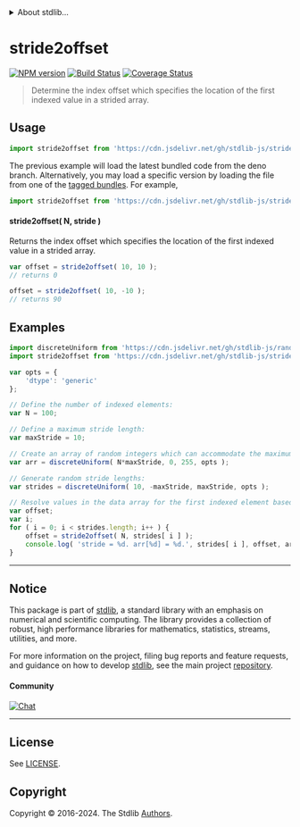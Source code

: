 <!--

@license Apache-2.0

Copyright (c) 2024 The Stdlib Authors.

Licensed under the Apache License, Version 2.0 (the "License");
you may not use this file except in compliance with the License.
You may obtain a copy of the License at

   http://www.apache.org/licenses/LICENSE-2.0

Unless required by applicable law or agreed to in writing, software
distributed under the License is distributed on an "AS IS" BASIS,
WITHOUT WARRANTIES OR CONDITIONS OF ANY KIND, either express or implied.
See the License for the specific language governing permissions and
limitations under the License.

-->


<details>
  <summary>
    About stdlib...
  </summary>
  <p>We believe in a future in which the web is a preferred environment for numerical computation. To help realize this future, we've built stdlib. stdlib is a standard library, with an emphasis on numerical and scientific computation, written in JavaScript (and C) for execution in browsers and in Node.js.</p>
  <p>The library is fully decomposable, being architected in such a way that you can swap out and mix and match APIs and functionality to cater to your exact preferences and use cases.</p>
  <p>When you use stdlib, you can be absolutely certain that you are using the most thorough, rigorous, well-written, studied, documented, tested, measured, and high-quality code out there.</p>
  <p>To join us in bringing numerical computing to the web, get started by checking us out on <a href="https://github.com/stdlib-js/stdlib">GitHub</a>, and please consider <a href="https://opencollective.com/stdlib">financially supporting stdlib</a>. We greatly appreciate your continued support!</p>
</details>

# stride2offset

[![NPM version][npm-image]][npm-url] [![Build Status][test-image]][test-url] [![Coverage Status][coverage-image]][coverage-url] <!-- [![dependencies][dependencies-image]][dependencies-url] -->

> Determine the index offset which specifies the location of the first indexed value in a strided array.

<!-- Section to include introductory text. Make sure to keep an empty line after the intro `section` element and another before the `/section` close. -->

<section class="intro">

</section>

<!-- /.intro -->

<!-- Package usage documentation. -->



<section class="usage">

## Usage

```javascript
import stride2offset from 'https://cdn.jsdelivr.net/gh/stdlib-js/strided-base-stride2offset@deno/mod.js';
```
The previous example will load the latest bundled code from the deno branch. Alternatively, you may load a specific version by loading the file from one of the [tagged bundles](https://github.com/stdlib-js/strided-base-stride2offset/tags). For example,

```javascript
import stride2offset from 'https://cdn.jsdelivr.net/gh/stdlib-js/strided-base-stride2offset@v0.1.0-deno/mod.js';
```

#### stride2offset( N, stride )

Returns the index offset which specifies the location of the first indexed value in a strided array.

```javascript
var offset = stride2offset( 10, 10 );
// returns 0

offset = stride2offset( 10, -10 );
// returns 90
```

</section>

<!-- /.usage -->

<!-- Package usage notes. Make sure to keep an empty line after the `section` element and another before the `/section` close. -->

<section class="notes">

</section>

<!-- /.notes -->

<!-- Package usage examples. -->

<section class="examples">

## Examples

<!-- eslint no-undef: "error" -->

```javascript
import discreteUniform from 'https://cdn.jsdelivr.net/gh/stdlib-js/random-array-discrete-uniform@deno/mod.js';
import stride2offset from 'https://cdn.jsdelivr.net/gh/stdlib-js/strided-base-stride2offset@deno/mod.js';

var opts = {
    'dtype': 'generic'
};

// Define the number of indexed elements:
var N = 100;

// Define a maximum stride length:
var maxStride = 10;

// Create an array of random integers which can accommodate the maximum stride length:
var arr = discreteUniform( N*maxStride, 0, 255, opts );

// Generate random stride lengths:
var strides = discreteUniform( 10, -maxStride, maxStride, opts );

// Resolve values in the data array for the first indexed element based on various stride lengths...
var offset;
var i;
for ( i = 0; i < strides.length; i++ ) {
    offset = stride2offset( N, strides[ i ] );
    console.log( 'stride = %d. arr[%d] = %d.', strides[ i ], offset, arr[ offset ] );
}
```

</section>

<!-- /.examples -->



<!-- Section to include cited references. If references are included, add a horizontal rule *before* the section. Make sure to keep an empty line after the `section` element and another before the `/section` close. -->

<section class="references">

</section>

<!-- /.references -->

<!-- Section for related `stdlib` packages. Do not manually edit this section, as it is automatically populated. -->

<section class="related">

</section>

<!-- /.related -->

<!-- Section for all links. Make sure to keep an empty line after the `section` element and another before the `/section` close. -->


<section class="main-repo" >

* * *

## Notice

This package is part of [stdlib][stdlib], a standard library with an emphasis on numerical and scientific computing. The library provides a collection of robust, high performance libraries for mathematics, statistics, streams, utilities, and more.

For more information on the project, filing bug reports and feature requests, and guidance on how to develop [stdlib][stdlib], see the main project [repository][stdlib].

#### Community

[![Chat][chat-image]][chat-url]

---

## License

See [LICENSE][stdlib-license].


## Copyright

Copyright &copy; 2016-2024. The Stdlib [Authors][stdlib-authors].

</section>

<!-- /.stdlib -->

<!-- Section for all links. Make sure to keep an empty line after the `section` element and another before the `/section` close. -->

<section class="links">

[npm-image]: http://img.shields.io/npm/v/@stdlib/strided-base-stride2offset.svg
[npm-url]: https://npmjs.org/package/@stdlib/strided-base-stride2offset

[test-image]: https://github.com/stdlib-js/strided-base-stride2offset/actions/workflows/test.yml/badge.svg?branch=v0.1.0
[test-url]: https://github.com/stdlib-js/strided-base-stride2offset/actions/workflows/test.yml?query=branch:v0.1.0

[coverage-image]: https://img.shields.io/codecov/c/github/stdlib-js/strided-base-stride2offset/main.svg
[coverage-url]: https://codecov.io/github/stdlib-js/strided-base-stride2offset?branch=main

<!--

[dependencies-image]: https://img.shields.io/david/stdlib-js/strided-base-stride2offset.svg
[dependencies-url]: https://david-dm.org/stdlib-js/strided-base-stride2offset/main

-->

[chat-image]: https://img.shields.io/gitter/room/stdlib-js/stdlib.svg
[chat-url]: https://app.gitter.im/#/room/#stdlib-js_stdlib:gitter.im

[stdlib]: https://github.com/stdlib-js/stdlib

[stdlib-authors]: https://github.com/stdlib-js/stdlib/graphs/contributors

[umd]: https://github.com/umdjs/umd
[es-module]: https://developer.mozilla.org/en-US/docs/Web/JavaScript/Guide/Modules

[deno-url]: https://github.com/stdlib-js/strided-base-stride2offset/tree/deno
[deno-readme]: https://github.com/stdlib-js/strided-base-stride2offset/blob/deno/README.md
[umd-url]: https://github.com/stdlib-js/strided-base-stride2offset/tree/umd
[umd-readme]: https://github.com/stdlib-js/strided-base-stride2offset/blob/umd/README.md
[esm-url]: https://github.com/stdlib-js/strided-base-stride2offset/tree/esm
[esm-readme]: https://github.com/stdlib-js/strided-base-stride2offset/blob/esm/README.md
[branches-url]: https://github.com/stdlib-js/strided-base-stride2offset/blob/main/branches.md

[stdlib-license]: https://raw.githubusercontent.com/stdlib-js/strided-base-stride2offset/main/LICENSE

</section>

<!-- /.links -->
